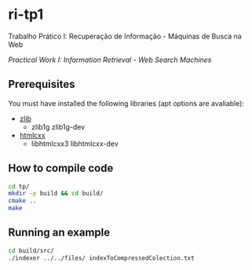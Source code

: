 ri-tp1
======

Trabalho Prático I: Recuperação de Informação - Máquinas de Busca na Web

*Practical Work I: Information Retrieval - Web Search Machines*

## Prerequisites
You must have installed the following libraries (apt options are avaliable):

- [zlib](http://www.zlib.net/)
  * zlib1g zlib1g-dev
- [htmlcxx](http://htmlcxx.sourceforge.net/)
  * libhtmlcxx3 libhtmlcxx-dev

## How to compile code
```bash
cd tp/
mkdir -p build && cd build/
cmake ..
make
```

## Running an example
```bash
cd build/src/
./indexer ../../files/ indexToCompressedColection.txt
```